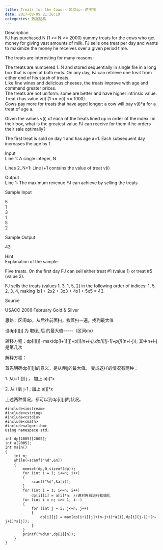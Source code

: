 ```yaml
---
title: Treats for the Cows---区间dp--逆序推
date: 2017-08-09 21:30:10
categories: 数据结构
---
```

Description  
FJ has purchased N (1 <= N <= 2000) yummy treats for the cows who get money
for giving vast amounts of milk. FJ sells one treat per day and wants to
maximize the money he receives over a<!-- more --> given period time.  
  
The treats are interesting for many reasons:  
  
The treats are numbered 1..N and stored sequentially in single file in a long
box that is open at both ends. On any day, FJ can retrieve one treat from
either end of his stash of treats.  
Like fine wines and delicious cheeses, the treats improve with age and command
greater prices.  
The treats are not uniform: some are better and have higher intrinsic value.
Treat i has value v(i) (1 <= v(i) <= 1000).  
Cows pay more for treats that have aged longer: a cow will pay v(i)*a for a
treat of age a.  
  
Given the values v(i) of each of the treats lined up in order of the index i
in their box, what is the greatest value FJ can receive for them if he orders
their sale optimally?  
  
The first treat is sold on day 1 and has age a=1. Each subsequent day
increases the age by 1.  
  
Input  
Line 1: A single integer, N  
  
Lines 2..N+1: Line i+1 contains the value of treat v(i)  
  
Output  
Line 1: The maximum revenue FJ can achieve by selling the treats  
  
Sample Input  
  
5  
1  
3  
1  
5  
2  
  
Sample Output  
  
43  
  
Hint  
Explanation of the sample:  
  
Five treats. On the first day FJ can sell either treat #1 (value 1) or treat
#5 (value 2).  
  
FJ sells the treats (values 1, 3, 1, 5, 2) in the following order of indices:
1, 5, 2, 3, 4, making 1x1 + 2x2 + 3x3 + 4x1 + 5x5 = 43.  
  
Source  

USACO 2006 February Gold & Silver

  

思路：区间dp，从后往前面扫，挨着扫一遍，找到最大值

设dp[i][j] 为 取i到j后 的最大值-----（区间dp）

转移方程：dp[i][j]=max(dp[i+1][j]+p[i]*(n+i-j),dp[i][j-1]+p[j]*(n+i-j));
其中n+i-j是第几次

解释方程：

首先明确dp[i][j]的意义，是从i到j的最大值。 变成这样的情况有两种：

1\. 从i+1 到 j ， 加上 a[i]*x  

2\. 从 i 到 j-1 , 加上 a[j]*x

上述两种情况，都可以到dp[i][j]的状况。  

    
    
    #include<iostream>
    #include<cstring>
    #include<cstdio>
    #include<cmath>
    #include<algorithm>
    using namespace std;
    
    int dp[2005][2005];
    int a[2005];
    int main()
    {
        int n;
        while(~scanf("%d",&n))
        {
            memset(dp,0,sizeof(dp));
            for (int i = 1; i<=n; i++)
            {
                scanf("%d",&a[i]);
            }
            for (int i = 1; i<=n; i++)
                dp[i][i] = a[i]*n; //讲对角线进行初始化
            for (int i = n; i>= 1; i--)
            {
                for (int j = i; j<=n; j++)
                {
                    dp[i][j] = max(dp[i+1][j]+(n-j+i)*a[i],dp[i][j-1]+(n-j+i)*a[j]);
                }
            }
            printf("%d\n",dp[1][n]);
        }
    }
    

  

  
  

